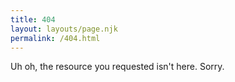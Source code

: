 ```yaml
---
title: 404
layout: layouts/page.njk
permalink: /404.html
---
```

Uh oh, the resource you requested isn't here. Sorry.

<script src="https://unpkg.com/@lottiefiles/lottie-player@latest/dist/lottie-player.js"></script>
<lottie-player src="https://assets5.lottiefiles.com/packages/lf20_kcsr6fcp.json"  background="transparent"  speed="1"  style="width: 300px; height: 300px;"  loop  autoplay></lottie-player>